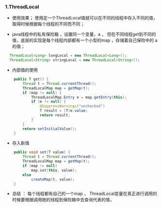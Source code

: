 ### 1.ThreadLocal

* 使用效果； 使用定一个ThreadLocal值就可以在不同的线程中存入不同的值，取得时候根据每个线程的不同而不同； 

* java线程中的私有保险箱 ，设置同一个变量，a ， 但在不同线程get到不同的值，底层的实现是每个线程内部都有一个小型的map ，存储着自己保险中的 a的值；

```java
  ThreadLocal<Long> longLocal = new ThreadLocal<Long>();  
  ThreadLocal<String> stringLocal = new ThreadLocal<String>();  

```

* 内部值的使用 

```java
    public T get() {
        Thread t = Thread.currentThread();
        ThreadLocalMap map = getMap(t);
        if (map != null) {
            ThreadLocalMap.Entry e = map.getEntry(this);
            if (e != null) {
                @SuppressWarnings("unchecked")
                T result = (T)e.value;
                return result;
            }
        }
        return setInitialValue();
    }
```

* 存入新值

```java
    public void set(T value) {
        Thread t = Thread.currentThread();
        ThreadLocalMap map = getMap(t);
        if (map != null)
            map.set(this, value);
        else
            createMap(t, value);
    }

```

* 总结 ： 每个线程都有自己的一个map ， ThreadLocal变量在真正进行调用的时候要根据调用她的线程到保险箱中去查询代表的值， 